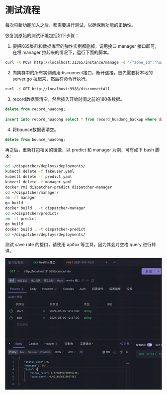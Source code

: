 # 测试流程

每次将新功能加入之后，都需要进行测试，以确保新功能的正确性。

恢复到原始的测试环境包括如下步骤：

1. 要把K8S集群和数据库里的弹性实例都删掉，调用接口 manager 接口即可，在将 manager 拉起来的情况下，运行下面的脚本。
```bash
curl -X POST http://localhost:31365/instance/manage -d '{"zone_id":"huadong","missing":0}'
```
2. 向集群中的所有实例调用disconnect接口，断开连接，首先需要将本地的 server.go 拉起来，然后在命令行执行。
```bash
curl -X GET http://localhost:9988/disconnectAll
```
3. record数据表清空，然后插入开始时间之前的180条数据。
```sql
delete from record_huadong;

insert into record_huadong select * from record_huadong_backup where date >= "2024-05-09 09:00:00" and date < "2024-05-09 12:00:00";
```
4. 将bounce数据表清空。
```sql
delete from bounce_huadong;
```

再之后，重新打包相关的镜像，以 predict 和 manager 为例，可有如下 bash 脚本:
```bash
cd ~/dispatcher/deploys/deployments/
kubectl delete -f fakeuser.yaml
kubectl delete -f predict.yaml
kubectl delete -f manager.yaml
docker rmi dispatcher-predict dispatcher-manager
cd ~/dispatcher/manager/
rm -rf manager
go build 
docker build . -t dispatcher-manager
cd ~/dispatcher/predict/
rm -rf predict
go build 
docker build . -t dispatcher-predict
cd ~/dispatcher/deploys/deployments/
```

测试 save rate 的接口，请使用 apifox 等工具，因为其会对空格 query 进行转译。

![img.png](img/apifox.png)